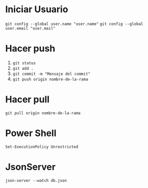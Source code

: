 # Iniciar Usuario

`git config --global user.name "user.name"`
`git config --global user.email "user.mail"`

# Hacer push

1. `git status`
2. `git add .`
3. `git commit -m "Mensaje del commit"`
4. `git push origin nombre-de-la-rama`

# Hacer pull

`git pull origin nombre-de-la-rama`

# Power Shell
`Set-ExecutionPolicy Unrestricted`

# JsonServer
`json-server --watch db.json`